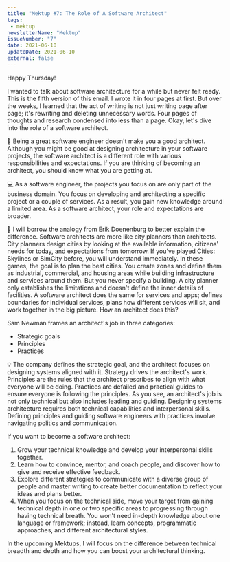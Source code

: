 ```yaml
---
title: "Mektup #7: The Role of A Software Architect"
tags:
 - mektup
newsletterName: "Mektup"
issueNumber: "7"
date: 2021-06-10
updateDate: 2021-06-10
external: false
---
```


Happy Thursday!

I wanted to talk about software architecture for a while but never felt ready. This is the fifth version of this email. I wrote it in four pages at first. But over the weeks, I learned that the act of writing is not just writing page after page; it's rewriting and deleting unnecessary words. Four pages of thoughts and research condensed into less than a page. Okay, let's dive into the role of a software architect.

💁 Being a great software engineer doesn't make you a good architect. Although you might be good at designing architecture in your software projects, the software architect is a different role with various responsibilities and expectations. If you are thinking of becoming an architect, you should know what you are getting at.

💻 As a software engineer, the projects you focus on are only part of the business domain. You focus on developing and architecting a specific project or a couple of services. As a result, you gain new knowledge around a limited area. As a software architect, your role and expectations are broader.

🌆 I will borrow the analogy from Erik Doenenburg to better explain the difference. Software architects are more like city planners than architects. City planners design cities by looking at the available information, citizens' needs for today, and expectations from tomorrow. If you've played Cities: Skylines or SimCity before, you will understand immediately. In these games, the goal is to plan the best cities. You create zones and define them as industrial, commercial, and housing areas while building infrastructure and services around them. But you never specify a building. A city planner only establishes the limitations and doesn't define the inner details of facilities. A software architect does the same for services and apps; defines boundaries for individual services, plans how different services will sit, and work together in the big picture. How an architect does this?

Sam Newman frames an architect's job in three categories:

- Strategic goals
- Principles
- Practices

💡 The company defines the strategic goal, and the architect focuses on designing systems aligned with it. Strategy drives the architect's work. Principles are the rules that the architect prescribes to align with what everyone will be doing. Practices are defailed and practical guides to ensure everyone is following the principles. As you see, an architect's job is not only technical but also includes leading and guiding. Designing systems architecture requires both technical capabilities and interpersonal skills. Defining principles and guiding software engineers with practices involve navigating politics and communication.

If you want to become a software architect:

1. Grow your technical knowledge and develop your interpersonal skills together.
2. Learn how to convince, mentor, and coach people, and discover how to give and receive effective feedback.
3. Explore different strategies to communicate with a diverse group of people and master writing to create better documentation to reflect your ideas and plans better.
4. When you focus on the technical side, move your target from gaining technical depth in one or two specific areas to progressing through having technical breath. You won't need in-depth knowledge about one language or framework; instead, learn concepts, programmatic approaches, and different architectural styles.

In the upcoming Mektups, I will focus on the difference between technical breadth and depth and how you can boost your architectural thinking.
